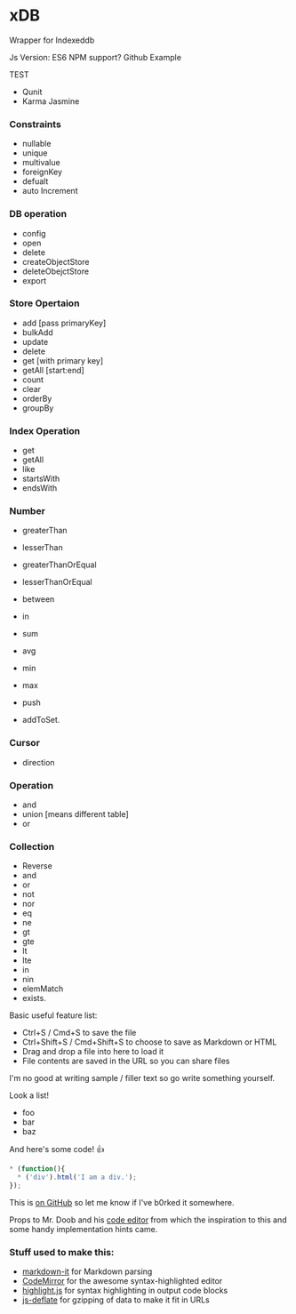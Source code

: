 # xDB

Wrapper for Indexeddb


Js Version: ES6
NPM support?
Github
Example

TEST
* Qunit
* Karma Jasmine

### Constraints
* nullable
* unique
* multivalue
* foreignKey
* defualt
* auto Increment


### DB operation
* config
* open
* delete
* createObjectStore
* deleteObejctStore
* export

### Store Opertaion
* add [pass primaryKey]
* bulkAdd
* update
* delete
* get [with primary key]
* getAll [start:end]
* count
* clear
* orderBy
* groupBy

### Index Operation
* get
* getAll
* like
* startsWith
* endsWith



### Number
* greaterThan
* lesserThan
* greaterThanOrEqual
* lesserThanOrEqual
* between
* in

* sum
* avg
* min
* max
* push
* addToSet.

### Cursor
* direction

### Operation
* and
* union [means different table]
* or

### Collection
* Reverse
* and
* or
* not
* nor
* eq
* ne
* gt
* gte
* lt
* lte
* in
* nin
* elemMatch 
* exists.


Basic useful feature list:

 * Ctrl+S / Cmd+S to save the file
 * Ctrl+Shift+S / Cmd+Shift+S to choose to save as Markdown or HTML
 * Drag and drop a file into here to load it
 * File contents are saved in the URL so you can share files


I'm no good at writing sample / filler text
so go write something yourself.

Look
a list!

 * foo
 * bar
 * baz

And here's some code! :+1:

```javascript
* (function(){
  * ('div').html('I am a div.');
});
```

This is [on GitHub](https://github.com/jbt/markdown-editor) so let me know if I've b0rked it somewhere.


Props to Mr. Doob and his [code editor](http://mrdoob.com/projects/code-editor/)
from which
the inspiration to this
and some handy implementation hints
came.

### Stuff used to make this:

 * [markdown-it](https://github.com/markdown-it/markdown-it) for Markdown parsing
 * [CodeMirror](http://codemirror.net/) for the awesome syntax-highlighted editor
 * [highlight.js](http://softwaremaniacs.org/soft/highlight/en/) for syntax highlighting in output code blocks
 * [js-deflate](https://github.com/dankogai/js-deflate) for gzipping of data to make it fit in URLs
